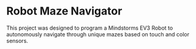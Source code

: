 # Robot Maze Navigator

This project was designed to program a Mindstorms EV3 Robot to autonomously navigate through unique mazes based on touch and color sensors.
